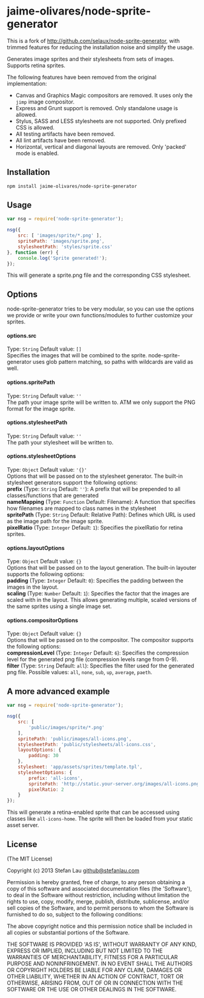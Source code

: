 # jaime-olivares/node-sprite-generator

This is a fork of http://github.com/selaux/node-sprite-generator, 
with trimmed features for reducing the installation noise and simplify the usage.

Generates image sprites and their stylesheets from sets of images. Supports retina sprites.

The following features have been removed from the original implementation: 
* Canvas and Graphics Magic compositors are removed. It uses only the `jimp` image compositor.
* Express and Grunt support is removed. Only standalone usage is allowed.
* Stylus, SASS and LESS stylesheets are not supported. Only prefixed CSS is allowed.
* All testing artifacts have been removed.
* All lint artifacts have been removed.
* Horizontal, vertical and diagonal layouts are removed. Only 'packed' mode is enabled.

## Installation

```bash
npm install jaime-olivares/node-sprite-generator
```

## Usage

```javascript
var nsg = require('node-sprite-generator');

nsg({
    src: [ 'images/sprite/*.png' ],
    spritePath: 'images/sprite.png',
    stylesheetPath: 'styles/sprite.css'
}, function (err) {
    console.log('Sprite generated!');
});
```

This will generate a sprite.png file and the corresponding CSS stylesheet.

## Options

node-sprite-generator tries to be very modular, so you can use the options we provide or write your own functions/modules to further customize your sprites.

#### options.src
Type: `String`
Default value: `[]`  
Specifies the images that will be combined to the sprite. node-sprite-generator uses glob pattern matching, so paths with wildcards are valid as well.

#### options.spritePath
Type: `String`
Default value: `''`  
The path your image sprite will be written to. ATM we only support the PNG format for the image sprite.

#### options.stylesheetPath
Type: `String`
Default value: `''`  
The path your stylesheet will be written to.

#### options.stylesheetOptions
Type: `Object`
Default value: `'{}'`  
Options that will be passed on to the stylesheet generator. The built-in stylesheet generators support the following options:  
__prefix__ (Type: `String` Default: `''`): A prefix that will be prepended to all classes/functions that are generated  
__nameMapping__ (Type: `Function` Default: Filename): A function that specifies how filenames are mapped to class names in the stylesheet  
__spritePath__ (Type: `String` Default: Relative Path): Defines which URL is used as the image path for the image sprite.  
__pixelRatio__ (Type: `Integer` Default: `1`): Specifies the pixelRatio for retina sprites.  

#### options.layoutOptions
Type: `Object`
Default value: `{}`  
Options that will be passed on to the layout generation. The built-in layouter supports the following options:  
__padding__ (Type: `Integer` Default: `0`): Specifies the padding between the images in the layout.  
__scaling__ (Type: `Number` Default: `1`): Specifies the factor that the images are scaled with in the layout. This allows generating multiple, scaled versions of the same sprites using a single image set.  

#### options.compositorOptions
Type: `Object`
Default value: `{}`  
Options that will be passed on to the compositor. The  compositor supports the following options:  
__compressionLevel__ (Type: `Integer` Default: `6`): Specifies the compression level for the generated png file (compression levels range from 0-9).  
__filter__ (Type: `String` Default: `all`): Specifies the filter used for the generated png file. Possible values: `all`, `none`, `sub`, `up`, `average`, `paeth`.

## A more advanced example

```javascript
var nsg = require('node-sprite-generator');

nsg({
    src: [
        'public/images/sprite/*.png'
    ],
    spritePath: 'public/images/all-icons.png',
    stylesheetPath: 'public/stylesheets/all-icons.css',
    layoutOptions: {
        padding: 30
    },
    stylesheet: 'app/assets/sprites/template.tpl',
    stylesheetOptions: {
        prefix: 'all-icons',
        spritePath: 'http://static.your-server.org/images/all-icons.png',
        pixelRatio: 2
    }
});
```

This will generate a retina-enabled sprite that can be accessed using classes like ```all-icons-home```. The sprite will then be loaded from your static asset server.

## License

(The MIT License)

Copyright (c) 2013 Stefan Lau <github@stefanlau.com>

Permission is hereby granted, free of charge, to any person obtaining a copy of this software and associated documentation files (the 'Software'), to deal in the Software without restriction, including without limitation the rights to use, copy, modify, merge, publish, distribute, sublicense, and/or sell copies of the Software, and to permit persons to whom the Software is furnished to do so, subject to the following conditions:

The above copyright notice and this permission notice shall be included in all copies or substantial portions of the Software.

THE SOFTWARE IS PROVIDED 'AS IS', WITHOUT WARRANTY OF ANY KIND, EXPRESS OR IMPLIED, INCLUDING BUT NOT LIMITED TO THE WARRANTIES OF MERCHANTABILITY, FITNESS FOR A PARTICULAR PURPOSE AND NONINFRINGEMENT. IN NO EVENT SHALL THE AUTHORS OR COPYRIGHT HOLDERS BE LIABLE FOR ANY CLAIM, DAMAGES OR OTHER LIABILITY, WHETHER IN AN ACTION OF CONTRACT, TORT OR OTHERWISE, ARISING FROM, OUT OF OR IN CONNECTION WITH THE SOFTWARE OR THE USE OR OTHER DEALINGS IN THE SOFTWARE.
